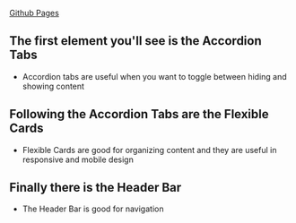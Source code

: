 [Github Pages](https://kamos1.github.io/pattrnparty/)

## The first element you'll see is the Accordion Tabs

- Accordion tabs are useful when you want to toggle between hiding and showing content

## Following the Accordion Tabs are the Flexible Cards

- Flexible Cards are good for organizing content and they are useful in responsive and mobile design

## Finally there is the Header Bar

- The Header Bar is good for navigation

